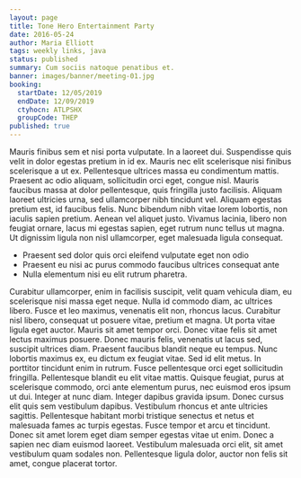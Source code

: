 ```yaml
---
layout: page
title: Tone Hero Entertainment Party
date: 2016-05-24
author: Maria Elliott
tags: weekly links, java
status: published
summary: Cum sociis natoque penatibus et.
banner: images/banner/meeting-01.jpg
booking:
  startDate: 12/05/2019
  endDate: 12/09/2019
  ctyhocn: ATLPSHX
  groupCode: THEP
published: true
---
```

Mauris finibus sem et nisi porta vulputate. In a laoreet dui. Suspendisse quis velit in dolor egestas pretium in id ex. Mauris nec elit scelerisque nisi finibus scelerisque a ut ex. Pellentesque ultrices massa eu condimentum mattis. Praesent ac odio aliquam, sollicitudin orci eget, congue nisl. Mauris faucibus massa at dolor pellentesque, quis fringilla justo facilisis. Aliquam laoreet ultricies urna, sed ullamcorper nibh tincidunt vel. Aliquam egestas pretium est, id faucibus felis. Nunc bibendum nibh vitae lorem lobortis, non iaculis sapien pretium. Aenean vel aliquet justo. Vivamus lacinia, libero non feugiat ornare, lacus mi egestas sapien, eget rutrum nunc tellus ut magna. Ut dignissim ligula non nisl ullamcorper, eget malesuada ligula consequat.

* Praesent sed dolor quis orci eleifend vulputate eget non odio
* Praesent eu nisi ac purus commodo faucibus ultrices consequat ante
* Nulla elementum nisi eu elit rutrum pharetra.

Curabitur ullamcorper, enim in facilisis suscipit, velit quam vehicula diam, eu scelerisque nisi massa eget neque. Nulla id commodo diam, ac ultrices libero. Fusce et leo maximus, venenatis elit non, rhoncus lacus. Curabitur nisl libero, consequat ut posuere vitae, pretium et magna. Ut porta vitae ligula eget auctor. Mauris sit amet tempor orci. Donec vitae felis sit amet lectus maximus posuere. Donec mauris felis, venenatis ut lacus sed, suscipit ultrices diam. Praesent faucibus blandit neque eu tempus. Nunc lobortis maximus ex, eu dictum ex feugiat vitae. Sed id elit metus. In porttitor tincidunt enim in rutrum. Fusce pellentesque orci eget sollicitudin fringilla. Pellentesque blandit eu elit vitae mattis. Quisque feugiat, purus at scelerisque commodo, orci ante elementum purus, nec euismod eros ipsum ut dui. Integer at nunc diam.
Integer dapibus gravida ipsum. Donec cursus elit quis sem vestibulum dapibus. Vestibulum rhoncus et ante ultricies sagittis. Pellentesque habitant morbi tristique senectus et netus et malesuada fames ac turpis egestas. Fusce tempor et arcu et tincidunt. Donec sit amet lorem eget diam semper egestas vitae ut enim. Donec a sapien nec diam euismod laoreet. Vestibulum malesuada orci elit, sit amet vestibulum quam sodales non. Pellentesque ligula dolor, auctor non felis sit amet, congue placerat tortor.
